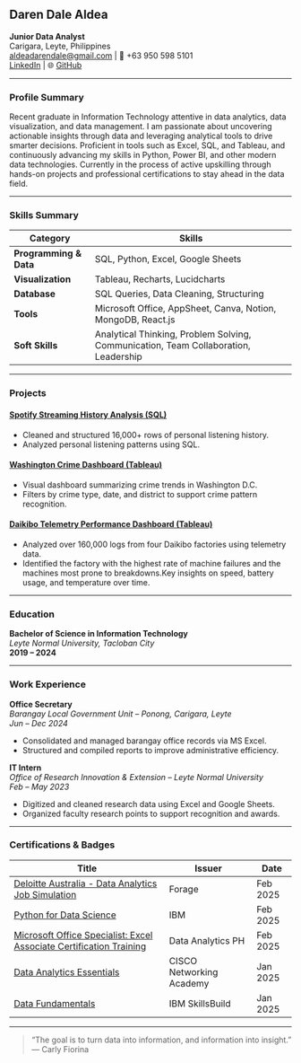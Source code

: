 ##  Daren Dale Aldea  
**Junior Data Analyst**  
 Carigara, Leyte, Philippines  
 [aldeadarendale@gmail.com](mailto:aldeadarendale@gmail.com) | 📱 +63 950 598 5101  
 [LinkedIn](https://www.linkedin.com/in/daren-dale-aldea) | 🌐 [GitHub](https://github.com/legendaren-arc)

---

### Profile Summary

Recent graduate in Information Technology attentive in data analytics, data visualization, and data management. I am passionate about uncovering actionable insights through data and leveraging analytical tools to drive smarter decisions. Proficient in tools such as Excel, SQL, and Tableau, and continuously advancing my skills in Python, Power BI, and other modern data technologies. Currently in the process of active upskilling through hands-on projects and professional certifications to stay ahead in the data field.

---

### Skills Summary

| Category | Skills |
|---|---|
| **Programming & Data** | SQL, Python, Excel, Google Sheets |
| **Visualization** | Tableau, Recharts, Lucidcharts |
| **Database** | SQL Queries, Data Cleaning, Structuring |
| **Tools** | Microsoft Office, AppSheet, Canva, Notion, MongoDB, React.js |
| **Soft Skills** | Analytical Thinking, Problem Solving, Communication, Team Collaboration, Leadership |

---

###  Projects

#### [Spotify Streaming History Analysis (SQL)](https://github.com/legendaren-arc/sql-projects/tree/main/spotify-stream-history-analysis)
- Cleaned and structured 16,000+ rows of personal listening history.
- Analyzed personal listening patterns using SQL. 

#### [Washington Crime Dashboard (Tableau)](https://public.tableau.com/app/profile/daren.dale.aldea/viz/WashingtonCrimes/Dashboard1)
- Visual dashboard summarizing crime trends in Washington D.C.
- Filters by crime type, date, and district to support crime pattern recognition.

#### [Daikibo Telemetry Performance Dashboard (Tableau)](https://public.tableau.com/app/profile/daren.dale.aldea/viz/DaikiboTelemetryPerformance/Daikibo-telemetry-dashboard)
- Analyzed over 160,000 logs from four Daikibo factories using telemetry data.
- Identified the factory with the highest rate of machine failures and the machines most prone to breakdowns.Key insights on speed, battery usage, and temperature over time.

---

### Education

**Bachelor of Science in Information Technology**  
*Leyte Normal University, Tacloban City*  
**2019 – 2024**

---

### Work Experience

**Office Secretary**  
*Barangay Local Government Unit – Ponong, Carigara, Leyte*  
 *Jun – Dec 2024*  
- Consolidated and managed barangay office records via MS Excel.  
- Structured and compiled reports to improve administrative efficiency.

**IT Intern**  
*Office of Research Innovation & Extension – Leyte Normal University*  
 *Feb – May 2023*  
- Digitized and cleaned research data using Excel and Google Sheets.  
- Organized faculty research points to support recognition and awards.

---

### Certifications & Badges

| Title | Issuer | Date |
|---|---|---|
| [Deloitte Australia - Data Analytics Job Simulation](https://drive.google.com/file/d/1UKchPF0H14QzliXVqo4qFOjue5m3tz2Q/view) | Forage | Feb 2025 |
| [Python for Data Science](https://courses.yl-ptech.skillsnetwork.site/certificates/4d972666633e423aa2b6f5f15ca89ba9) | IBM | Feb 2025 |
| [Microsoft Office Specialist: Excel Associate Certification Training](https://drive.google.com/file/d/1eN14Uqr0wrXfoExuY3N6SivzDVAFE-D_/view) | Data Analytics PH | Feb 2025 |
| [Data Analytics Essentials](https://www.credly.com/badges/5489d7ec-b6c6-4659-99af-512056086d46/linked_in_profile) | CISCO Networking Academy | Jan 2025 |
| [Data Fundamentals](https://www.credly.com/badges/5c0ff55a-43bf-4ae1-9ad2-d14a7a231a3b/linked_in_profile) | IBM SkillsBuild | Jan 2025 |

---

> “The goal is to turn data into information, and information into insight.” — Carly Fiorina
